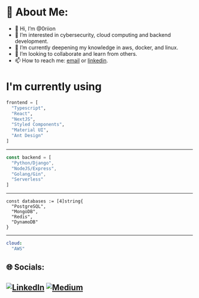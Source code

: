 # 💫 About Me:

- 👋 Hi, I’m @0riion
- 👀 I’m interested in cybersecurity, cloud computing and backend development.
- 🌱 I’m currently deepening my knowledge in aws, docker, and linux.
- 💞️ I’m looking to collaborate and learn from others.
- 📫 How to reach me: [email](mailto:juliocesarflores12@gmail.com) or [linkedin](https://www.linkedin.com/in/julio-flores-0631bb184/).

# I'm currently using

```python
frontend = [
  "Typescript",
  "React",
  "NextJS",
  "Styled Components",
  "Material UI",
  "Ant Design"
]
```

<hr>

```javascript
const backend = [
  "Python/Django",
  "NodeJS/Express",
  "Golang/Gin",
  "Serverless"
]
```

<hr>

```golang
const databases := [4]string{
  "PostgreSQL",
  "MongoDB",
  "Redis",
  "DynamoDB"
}
```

<hr>

```yml
cloud:
  "AWS"
```

## 🌐 Socials:
[![LinkedIn](https://img.shields.io/badge/LinkedIn-%230077B5.svg?logo=linkedin&logoColor=white)](https://linkedin.com/in/julio-flores-0631bb184) [![Medium](https://img.shields.io/badge/Medium-12100E?logo=medium&logoColor=white)](https://medium.com/@0riion)
-
